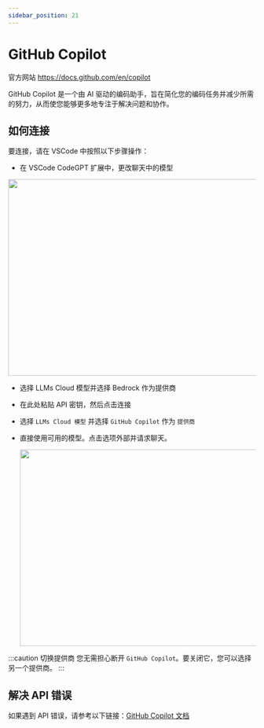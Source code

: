 ```yaml
---
sidebar_position: 21
---
```


# GitHub Copilot
官方网站 https://docs.github.com/en/copilot

GitHub Copilot 是一个由 AI 驱动的编码助手，旨在简化您的编码任务并减少所需的努力，从而使您能够更多地专注于解决问题和协作。

## 如何连接
要连接，请在 VSCode 中按照以下步骤操作：
- 在 VSCode CodeGPT 扩展中，更改聊天中的模型

<p align="center"><img width="550" height="400" src="https://github.com/user-attachments/assets/0a6791c5-bdf1-4410-a77a-4e9083993b7a"/></p>

- 选择 LLMs Cloud 模型并选择 Bedrock 作为提供商
- 在此处粘贴 API 密钥，然后点击连接
- 选择 `LLMs Cloud 模型` 并选择 `GitHub Copilot` 作为 `提供商`
- 直接使用可用的模型。点击选项外部并请求聊天。

  <p align="center"><img width="550" height="400" src="https://github.com/user-attachments/assets/a80472f8-d258-467a-9588-1e723a6e74d8"/></p>

:::caution 切换提供商
您无需担心断开 `GitHub Copilot`。要关闭它，您可以选择另一个提供商。
:::

## 解决 API 错误
如果遇到 API 错误，请参考以下链接：[GitHub Copilot 文档](https://docs.github.com/en/copilot/about-github-copilot/what-is-github-copilot)
